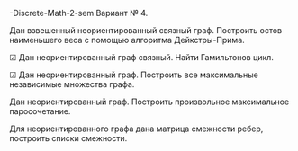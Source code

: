 -Discrete-Math-2-sem
Вариант № 4.

Дан взвешенный неориентированный связный граф. Построить остов
наименьшего веса с помощью алгоритма Дейкстры-Прима.

☑  Дан неориентированный граф связный. Найти Гамильтонов цикл.  

☑ Дан неориентированный граф. Построить все максимальные
независимые множества графа.

Дан неориентированный граф. Построить произвольное максимальное
паросочетание.

Для неориентированного графа дана матрица смежности ребер,
построить списки смежности.
